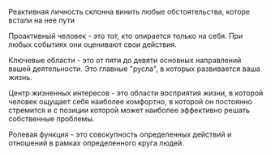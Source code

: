 
Реактивная личность склонна винить любые обстоятельства, которе встали на нее пути

Проактивный человек - это тот, кто опирается только на себя. При любых событиях они оценивают свои действия.

Ключевые области - это от пяти до девяти основных направлений вашей деятельности. Это главные "русла", в которых развивается ваша жизнь.

Центр жизненных интересов - это области восприятия жизни, в которой человек ощущает себя наиболее комфортно, в которой он постоянно стремится и с позиции которой может наиболее эффективно решать собственные проблемы.

Ролевая функция - это совокупность определенных действий и отношений в рамках определенного круга людей.